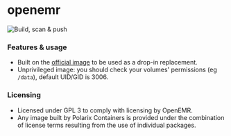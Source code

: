 # openemr

![Build, scan & push](https://github.com/Polarix-Containers/openemr/actions/workflows/build-latest.yml/badge.svg)

### Features & usage
- Built on the [official image](https://github.com/openemr/openemr-devops) to be used as a drop-in replacement.
- Unprivileged image: you should check your volumes' permissions (eg `/data`), default UID/GID is 3006. 

### Licensing
- Licensed under GPL 3 to comply with licensing by OpenEMR.
- Any image built by Polarix Containers is provided under the combination of license terms resulting from the use of individual packages.
